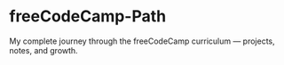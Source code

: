 # freeCodeCamp-Path
My complete journey through the freeCodeCamp curriculum — projects, notes, and growth.
